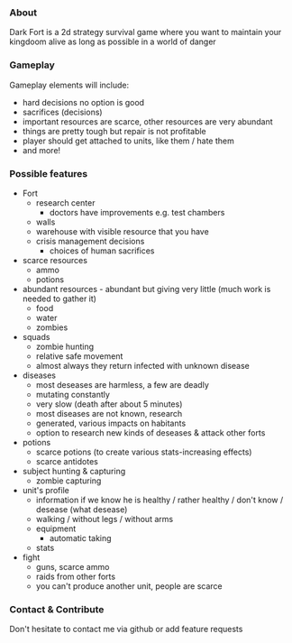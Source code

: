 ### About
Dark Fort is a 2d strategy survival game where you want to maintain your kingdoom alive as long as possible in a world of danger

### Gameplay
Gameplay elements will include:
* hard decisions no option is good
* sacrifices (decisions)
* important resources are scarce, other resources are very abundant
* things are pretty tough but repair is not profitable
* player should get attached to units, like them / hate them
* and more!

### Possible features
- Fort
    - research center
        - doctors have improvements e.g. test chambers
    - walls
    - warehouse with visible resource that you have
    - crisis management decisions
        - choices of human sacrifices
- scarce resources
    - ammo
    - potions
- abundant resources - abundant but giving very little (much work is needed to gather it)
    - food
    - water
    - zombies
- squads
    - zombie hunting
    - relative safe movement
    - almost always they return infected with unknown disease
- diseases
    - most deseases are harmless, a few are deadly
    - mutating constantly
    - very slow (death after about 5 minutes)
    - most diseases are not known, research
    - generated, various impacts on habitants
    - option to research new kinds of deseases & attack other forts
- potions
     - scarce potions (to create various stats-increasing effects)
     - scarce antidotes
- subject hunting & capturing
    - zombie capturing
- unit's profile
    - information if we know he is healthy / rather healthy / don't know / desease (what desease)
    - walking / without legs / without arms
    - equipment
       - automatic taking
    - stats
 - fight
    - guns, scarce ammo
    - raids from other forts
    - you can't produce another unit, people are scarce

### Contact & Contribute
Don't hesitate to contact me via github or add feature requests
